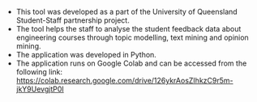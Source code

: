 - This tool was developed as a part of the University of Queensland Student-Staff partnership project.
- The tool helps the staff to analyse the student feedback data about engineering courses through topic modelling, text mining and opinion mining.
- The application was developed in Python.
- The application runs on Google Colab and can be accessed from the following link: https://colab.research.google.com/drive/126ykrAosZIhkzC9r5m-jkY9UevgjtP0I
